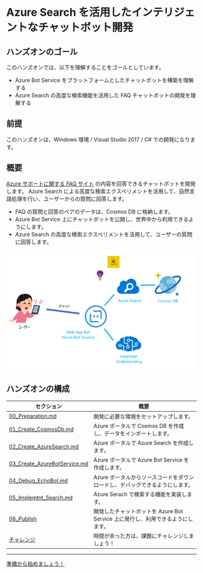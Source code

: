# Azure Search を活用したインテリジェントなチャットボット開発

## ハンズオンのゴール

このハンズオンでは、以下を理解することをゴールとしています。

- Azure Bot Service をプラットフォームとしたチャットボットを構築を理解する
- Azure Search の高度な検索機能を活用した FAQ チャットボットの開発を理解する

## 前提

このハンズオンは、Windows 環境 / Visual Studio 2017 / C# での開発になります。

## 概要

[Azure サポートに関する FAQ サイト](https://azure.microsoft.com/ja-jp/support/faq/) の内容を回答できるチャットボットを開発します。
Azure Search による高度な検索エクスペリメントを活用して、自然言語処理を行い、ユーザーからの質問に回答します。

- FAQ の質問と回答のペアのデータは、Cosmos DB に格納します。
- Azure Bot Service 上にチャットボットを公開し、世界中から利用できるようにします。
- Azure Search の高度な検索エクスペリメントを活用して、ユーザーの質問に回答します。

 ![architecture](images/architecture.png)

## ハンズオンの構成

|セクション|概要|
|--|--|
|[00_Preparation.md](00_Preparation.md)|開発に必要な環境をセットアップします。|
|[01_Create_CosmosDb.md](01_Create_CosmosDb.md)|Azure ポータルで Cosmos DB を作成し、データをインポートします。|
|[02_Create_AzureSearch.md](02_Create_AzureSearch.md)|Azure ポータルで Azure Search を作成します。|
|[03_Create_AzureBotService.md](03_Create_AzureBotService.md)|Azure ポータルで Azure Bot Service を作成します。|
|[04_Debug_EchoBot.md](04_Debug_EchoBot.md)|Azure ポータルからソースコードをダウンロードし、デバッグできるようにします。|
|[05_Implemtnt_Search.md](05_Implemtnt_Search.md)|Azure Serach で検索する機能を実装します。|
|[06_Publish](06_Publish)|開発したチャットボットを Azure Bot Service 上に発行し、利用できるようにします。|
|[チャレンジ](99_Challenge.md)|時間が余った方は、課題にチャレンジしましょう！|

---

[準備から始めましょう！](00_Preparation.md)